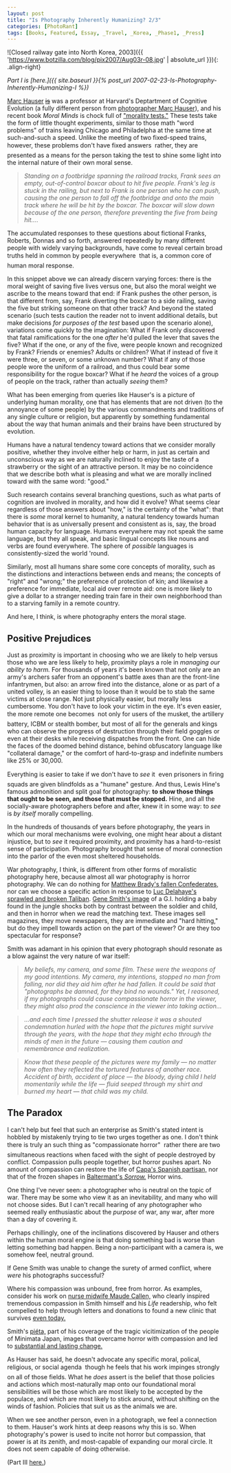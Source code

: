 ```yaml
---
layout: post
title: "Is Photography Inherently Humanizing? 2/3"
categories: [PhotoRant]
tags: [Books, Featured, Essay, _Travel, _Korea, _Phase1, _Press]
---
```


![Closed railway gate into North Korea, 2003]({{ 'https://www.botzilla.com/blog/pix2007/Aug03r-08.jpg' | absolute_url }}){: .align-right}

<i>Part I is [here.]({{ site.baseurl }}{% post_url 2007-02-23-Is-Photography-Inherently-Humanizing-I %})</i>

<a href="http://en.wikipedia.org/wiki/Marc_Hauser">Marc Hauser</a> <s><a href="https://en.wikipedia.org/wiki/Marc_Hauser#Scientific_misconduct">is</a></s> was a professor at Harvard's Deptartment of Cognitive Evolution (a fully different person from <a href="http://www.modamag.com/marc.htm">photographer Marc Hauser</a>), and his recent book <cite>Moral Minds</cite> is chock full of <a href="http://moral.wjh.harvard.edu/">"morality tests."</a> These tests take the form of little thought experiments, similar to those math "word problems" of trains leaving Chicago and Philadelpha at the same time at such-and-such a speed. Unlike the meeting of two fixed-speed trains, however, these problems don't have fixed answers &#151; rather, they are presented as a means for the person taking the test to shine some light into the internal nature of their own moral sense.


<!--more-->
<blockquote><i>Standing on a footbridge spanning the railroad tracks, Frank sees an empty, out-of-control boxcar about to hit five people. Frank's leg is stuck in the railing, but next to Frank is one person who he can push, causing the one person to fall off the footbridge and onto the main track where he will be hit by the boxcar. The boxcar will slow down because of the one person, therefore preventing the five from being hit....</i></blockquote>

The accumulated responses to these questions about fictional Franks, Roberts, Donnas and so forth, answered repeatedly by many different people with widely varying backgrounds, have come to reveal certain broad truths held in common by people everywhere &#151; that is, a common core of human moral response.

In this snippet above we can already discern varying forces: there is the moral weight of saving five lives versus one, but also the moral weight we ascribe to the means toward that end: if Frank pushes the other person, is that different from, say, Frank diverting the boxcar to a side railing, saving the five but striking someone on that other track? And beyond the stated scenario (such tests caution the reader not to invent additional details, but make decisions <i>for purposes of the test</i> based upon the scenario alone), variations come quickly to the imagination: What if Frank only discovered that fatal ramifications for the one <i>after</i> he'd pulled the lever that saves the five? What if the one, or any of the five, were people known and recognized by Frank? Friends or enemies? Adults or children? What if instead of five it were three, or seven, or some unknown number? What if any of those people wore the uniform of a railroad, and thus could bear some responsibility for the rogue boxcar? What if he <i>heard</i> the voices of a group of people on the track, rather than actually <i>seeing</i> them?

What has been emerging from queries like Hauser's is a picture of underlying human morality, one that has elements that are not driven (to the annoyance of some people) by the various commandments and traditions of any single culture or religion, but apparently by something fundamental about the way that human animals and their brains have been structured by evolution.

Humans have a natural tendency toward actions that we consider morally positive, whether they involve either help or harm, in just as certain and unconscious way as we are naturally inclined to enjoy the taste of a strawberry or the sight of an attractive person. It may be no coincidence that we describe both what is pleasing and what we are morally inclined toward with the same word: "good."

Such research contains several branching questions, such as what parts of cognition are involved in morality, and how did it evolve? What seems clear regardless of those answers about "how," is the certainty of the "what": that there is <i>some</i> moral kernel to humanity, a natural tendency towards human behavior that is as universally present and consistent as is, say, the broad human capacity for language. Humans everywhere may not speak the same language, but they all speak, and basic lingual concepts like nouns and verbs are found everywhere. The sphere of <i>possible</i> languages is consistently-sized the world 'round.

Similarly, most all humans share some core concepts of morality, such as the distinctions and interactions between ends and means; the concepts of "right" and "wrong;" the preference of protection of kin; and likewise a preference for immediate, local aid over remote aid: one is more likely to give a dollar to a stranger needing train fare in their own neighborhood than to a starving family in a remote country.

And here, I think, is where photography enters the moral stage.

## Positive Prejudices

Just as proximity is important in choosing who we are likely to help versus those who we are less likely to help, proximity plays a role in _managing our ability to harm._ For thousands of years it's been known that not only are an army's archers safer from an opponent's battle axes than are the front-line infantrymen, but also: an arrow fired into the distance, alone or as part of a united volley, is an easier thing to loose than it would be to stab the same victims at close range. Not just physically easier, but morally less cumbersome. You don't have to look your victim in the eye. It's even easier, the more remote one becomes &#151; not only for users of the musket, the artillery battery, ICBM or stealth bomber, but most of all for the generals and kings who can observe the progress of destruction through their field goggles or even at their desks while receiving dispatches from the front. One can hide the faces of the doomed behind distance, behind obfuscatory language like "collateral damage," or the comfort of hard-to-grasp and indefinite numbers like 25% or 30,000.

Everything is easier to take if we don't have to <i>see</i> it &#151; even prisoners in firing squads are given blindfolds as a "humane" gesture. And thus, Lewis Hine's famous admonition and split goal for photography: <b>to show those things that ought to be seen, and those that must be stopped.</b> Hine, and all the socially-aware photographers before and after, knew it in some way: to <i>see</i> is <i>by itself</i> morally compelling.

In the hundreds of thousands of years before photography, the years in which our moral mechanisms were evolving, one might hear about a distant injustice, but to <i>see</i> it required proximity, and proximity has a hard-to-resist sense of participation. Photography brought that sense of moral connection into the parlor of the even most sheltered households.

War photography, I think, is different from other forms of moralistic photography here, because almost all war photography is horror photography. We can do nothing for <a href="http://www.civil-war.net/cw_images/files/images/537.jpg">Matthew Brady's fallen Confederates,</a> nor can we choose a specific action in response to <a href="http://www.exporevue.com/images/magazine/1097delahaye_taliban.jpg">Luc Delahaye's sprawled and broken Taliban</a>. <a href="http://www.huismarseille.nl/exhibitions/EugeneSmith.jpg">Gene Smith's image</a> of a G.I. holding a baby found in the jungle shocks both by contrast between the soldier and child, and then in horror when we read the matching text. These images sell magazines, they move newspapers, they are immediate and "hard hitting," but do they impell towards action on the part of the viewer? Or are they too spectacular for response?

Smith was adamant in his opinion that every photograph should resonate as a blow against the very nature of war itself:

<blockquote><i>My beliefs, my camera, and some film. These were the weapons of my good intentions. My camera, my intentions, stopped no man from falling, nor did they aid him after he had fallen. It could be said that "photographs be damned, for they bind no wounds." Yet, I reasoned, if my photographs could cause compassionate horror in the viewer, they might also prod the conscience in the viewer into taking action&hellip;</i></blockquote>

<blockquote><i>...and each time I pressed the shutter release it was a shouted condemnation hurled with the hope that the pictures might survive through the years, with the hope that they might echo through the minds of men in the future &#151; causing them caution and remembrance and realization.</i></blockquote>

<blockquote><i>Know that these people of the pictures were my family &#151; no matter how often they reflected the tortured features of another race. Accident of birth, accident of place &#151; the bloody, dying child I held momentarily while the life &#151; fluid seeped through my shirt and burned my heart &#151; that child was my child.</i></blockquote>

## The Paradox

I can't help but feel that such an enterprise as Smith's stated intent is hobbled by mistakenly trying to tie two urges together as one. I don't think there is truly an such thing as "compassionate horror" &#151; rather there are two simultaneous reactions when faced with the sight of people destroyed by conflict. Compassion pulls people together, but horror pushes apart. No amount of compassion can restore the life of <a href="http://eden.dei.uc.pt/~ernesto/capa_big_pic1.jpg">Capa's Spanish partisan,</a> nor that of the frozen shapes in <a href="http://katardat.org/marxuniv/2002-SUWW2/Images/images03-russia4145/(BALTERMANTS)sorrowstricken.jpg">Baltermant's <i>Sorrow.</i></a> Horror wins.

One thing I've never seen: a photographer who is neutral on the topic of war. There may be some who view it as an inevitability, and many who will not choose sides. But I can't recall hearing of any photographer who seemed really enthusiastic about the <i>purpose</i> of war, any war, after more than a day of covering it.

Perhaps chillingly, one of the inclinations discovered by Hauser and others within the human moral engine is that doing something bad is worse than letting something bad happen. Being a non-particiipant with a camera is, we somehow feel, neutral ground.

If Gene Smith was unable to change the surety of armed conflict, where <i>were</i> his photographs successful?

Where his compassion was unbound, free from horror. As examples, consider his work on <a href="http://blog.larranaga-portfolio.com/smithnurse.jpg">nurse midwife Maude Callen,</a> who clearly inspired tremendous compassion in Smith himself and his <i>Life</i> readership, who felt compelled to help through letters and donations to found a new clinic that survives <a href="http://www.charlestonbusiness.com/pub/12_9/news/6328-1.html">even today.</a>

Smith's <a href="{{ site.baseurl }}{% post_url 2006-07-17-Memory-Pool %}">pi&eacute;ta,</a> part of his coverage of the tragic vicitimization of the people of Minimata Japan, images that overcame horror with compassion and led to <a href="http://blogcritics.org/archives/2006/05/12/180705.php">substantial and lasting change.</a>

As Hauser has said, he doesn't advocate any specific moral, polical, religious, or social agenda &#151; though he feels that his work impinges strongly on all of those fields. What he <i>does</i> assert is the belief that those policies and actions which most-naturally map onto our foundational moral sensibilities will be those which are most likely to be accepted by the populace, and which are most likely to stick around, without shifting on the winds of fashion. Policies that suit us as the animals we are.

When we see another person, even in a photograph, we feel a connection to them. Hauser's work hints at deep reasons why this is so. When photography's power is used to incite not horror but compassion, that power is at its zenith, and most-capable of expanding our moral circle. It does not seem capable of doing otherwise.

(Part III <a href="{{ site.baseurl }}{% post_url 2007-05-11-Is-Photography-Inherently-Humanizing-III %}">here.</a>)

